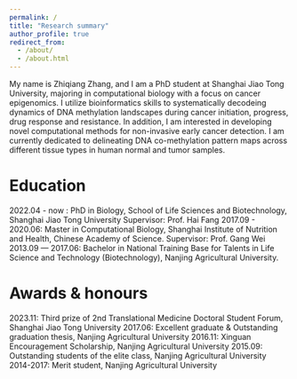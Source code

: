```yaml
---
permalink: /
title: "Research summary"
author_profile: true
redirect_from: 
  - /about/
  - /about.html
---
```


My name is Zhiqiang Zhang, and I am a PhD student at Shanghai Jiao Tong University, majoring in computational biology with a focus on cancer epigenomics. I utilize bioinformatics skills to systematically decodeing dynamics of DNA methylation landscapes during cancer initiation, progress, drug response and resistance. In addition, I am interested in developing novel computational methods for non-invasive early cancer detection. I am currently dedicated to delineating DNA co-methylation pattern maps across different tissue types in human normal and tumor samples.

Education
======
2022.04  -  now : PhD in Biology, School of Life Sciences and Biotechnology, Shanghai Jiao Tong University 
                  Supervisor: Prof. Hai Fang
2017.09 - 2020.06: Master in Computational Biology, Shanghai Institute of Nutrition and Health, Chinese Academy of Science.
                  Supervisor: Prof. Gang Wei
2013.09 — 2017.06: Bachelor in National Training Base for Talents in Life Science and Technology (Biotechnology), Nanjing Agricultural University.

Awards & honours
======
2023.11: Third prize of 2nd Translational Medicine Doctoral Student Forum, Shanghai Jiao Tong University
2017.06: Excellent graduate & Outstanding graduation thesis, Nanjing Agricultural University
2016.11: Xinguan Encouragement Scholarship, Nanjing Agricultural University
2015.09: Outstanding students of the elite class, Nanjing Agricultural University
2014-2017: Merit student, Nanjing Agricultural University
